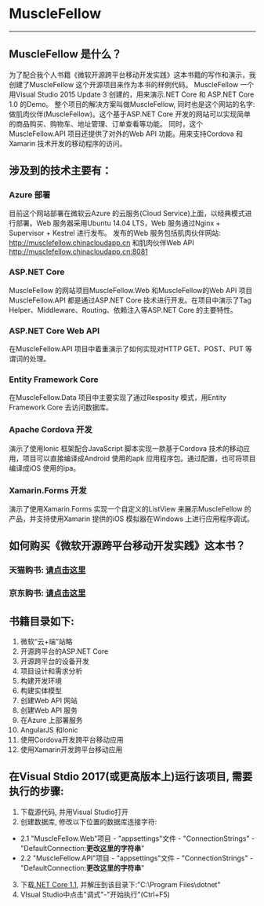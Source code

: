 # MuscleFellow
---
## MuscleFellow 是什么？
为了配合我个人书籍《微软开源跨平台移动开发实践》这本书籍的写作和演示，我创建了MuscleFellow 这个开源项目来作为本书的样例代码。
MuscleFellow 一个用Visual Studio 2015 Update 3 创建的，用来演示.NET Core 和 ASP.NET Core 1.0 的Demo。
整个项目的解决方案叫做MuscleFellow, 同时也是这个网站的名字:做肌肉伙伴(MuscleFellow)。这个基于ASP.NET Core 开发的网站可以实现简单的商品购买、购物车、地址管理、订单查看等功能。
同时，这个MuscleFellow.API 项目还提供了对外的Web API 功能。用来支持Cordova 和Xamarin 技术开发的移动程序的访问。

## 涉及到的技术主要有：
### Azure 部署
目前这个网站部署在微软云Azure 的云服务(Cloud Service)上面，以经典模式进行部署。Web 服务器采用Ubuntu 14.04 LTS，Web 服务通过Nginx + Supervisor + Kestrel 进行发布。
发布的Web 服务包括肌肉伙伴网站: http://musclefellow.chinacloudapp.cn 和肌肉伙伴Web API http://musclefellow.chinacloudapp.cn:8081
### ASP.NET Core
MuscleFellow 的网站项目MuscleFellow.Web 和MuscleFellow的Web API 项目MuscleFellow.API 都是通过ASP.NET Core 技术进行开发。在项目中演示了Tag Helper、Middleware、Routing、依赖注入等ASP.NET Core 的主要特性。
### ASP.NET Core Web API
在MuscleFellow.API 项目中着重演示了如何实现对HTTP GET、POST、PUT 等谓词的处理。
### Entity Framework Core
在MuscleFellow.Data 项目中主要实现了通过Resposity 模式，用Entity Framework Core 去访问数据库。
### Apache Cordova 开发
演示了使用Ionic 框架配合JavaScript 脚本实现一款基于Cordova 技术的移动应用，项目可以直接编译成Android 使用的apk 应用程序包。通过配置，也可将项目编译成iOS 使用的ipa。
### Xamarin.Forms 开发
演示了使用Xamarin.Forms 实现一个自定义的ListView 来展示MuscleFellow 的产品，并支持使用Xamarin 提供的iOS 模拟器在Windows 上进行应用程序调试。

## 如何购买《微软开源跨平台移动开发实践》这本书？
### 天猫购书: [请点击这里](https://list.tmall.com/search_product.htm?q=%E5%BE%AE%E8%BD%AF%E5%BC%80%E6%BA%90%E8%B7%A8%E5%B9%B3%E5%8F%B0%E7%A7%BB%E5%8A%A8%E5%BC%80%E5%8F%91%E5%AE%9E%E8%B7%B5&type=p&vmarket=&spm=875.7931836%2FA.a2227oh.d100&from=mallfp..pc_1_searchbutton)
### 京东购书: [请点击这里](http://search.jd.com/Search?keyword=%E5%BE%AE%E8%BD%AF%E5%BC%80%E6%BA%90%E8%B7%A8%E5%B9%B3%E5%8F%B0%E7%A7%BB%E5%8A%A8%E5%BC%80%E5%8F%91%E5%AE%9E%E8%B7%B5&enc=utf-8&wq=%E5%BE%AE%E8%BD%AF%E5%BC%80%E6%BA%90%E8%B7%A8%E5%B9%B3%E5%8F%B0%E7%A7%BB%E5%8A%A8%E5%BC%80%E5%8F%91%E5%AE%9E%E8%B7%B5&pvid=3039ekwi.ihvhms)

## 书籍目录如下:
1. 微软“云+端”站略
2. 开源跨平台的ASP.NET Core
3. 开源跨平台的设备开发
4. 项目设计和需求分析
5. 构建开发环境
6. 构建实体模型
7. 创建Web API 网站
8. 创建Web API 服务
9. 在Azure 上部署服务
10. AngularJS 和Ionic
11. 使用Cordova开发跨平台移动应用
12. 使用Xamarin开发跨平台移动应用

## 在Visual Stdio 2017(或更高版本上)运行该项目, 需要执行的步骤:
1. 下载源代码, 并用Visual Studio打开
2. 创建数据库, 修改以下位置的数据库连接字符:
- 2.1 "MuscleFellow.Web"项目 - "appsettings"文件 - "ConnectionStrings" - "DefaultConnection:**更改这里的字符串**"
- 2.2 "MuscleFellow.API"项目 - "appsettings"文件 - "ConnectionStrings" - "DefaultConnection:**更改这里的字符串**"
3. 下载[.NET Core 1.1](https://dotnet.microsoft.com/download/dotnet-core), 并解压到该目录下:"C:\Program Files\dotnet"
4. VIsual Studio中点击"调式"-"开始执行"(Ctrl+F5)

